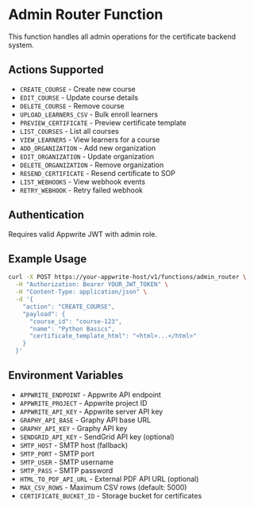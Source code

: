 # Admin Router Function

This function handles all admin operations for the certificate backend system.

## Actions Supported

- `CREATE_COURSE` - Create new course
- `EDIT_COURSE` - Update course details
- `DELETE_COURSE` - Remove course
- `UPLOAD_LEARNERS_CSV` - Bulk enroll learners
- `PREVIEW_CERTIFICATE` - Preview certificate template
- `LIST_COURSES` - List all courses
- `VIEW_LEARNERS` - View learners for a course
- `ADD_ORGANIZATION` - Add new organization
- `EDIT_ORGANIZATION` - Update organization
- `DELETE_ORGANIZATION` - Remove organization
- `RESEND_CERTIFICATE` - Resend certificate to SOP
- `LIST_WEBHOOKS` - View webhook events
- `RETRY_WEBHOOK` - Retry failed webhook

## Authentication

Requires valid Appwrite JWT with admin role.

## Example Usage

```bash
curl -X POST https://your-appwrite-host/v1/functions/admin_router \
  -H "Authorization: Bearer YOUR_JWT_TOKEN" \
  -H "Content-Type: application/json" \
  -d '{
    "action": "CREATE_COURSE",
    "payload": {
      "course_id": "course-123",
      "name": "Python Basics",
      "certificate_template_html": "<html>...</html>"
    }
  }'
```

## Environment Variables

- `APPWRITE_ENDPOINT` - Appwrite API endpoint
- `APPWRITE_PROJECT` - Appwrite project ID
- `APPWRITE_API_KEY` - Appwrite server API key
- `GRAPHY_API_BASE` - Graphy API base URL
- `GRAPHY_API_KEY` - Graphy API key
- `SENDGRID_API_KEY` - SendGrid API key (optional)
- `SMTP_HOST` - SMTP host (fallback)
- `SMTP_PORT` - SMTP port
- `SMTP_USER` - SMTP username
- `SMTP_PASS` - SMTP password
- `HTML_TO_PDF_API_URL` - External PDF API URL (optional)
- `MAX_CSV_ROWS` - Maximum CSV rows (default: 5000)
- `CERTIFICATE_BUCKET_ID` - Storage bucket for certificates
